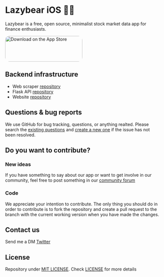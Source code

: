 # Lazybear iOS 🐻🧸
Lazybear is a free, open source, minimalist stock market data app for finance enthusiasts.  

<a href="https://apps.apple.com/us/app/lazybear-insider-trading/id1534612943?itsct=apps_box&amp;itscg=30200" style="display: inline-block; overflow: hidden; border-top-left-radius: 13px; border-top-right-radius: 13px; border-bottom-right-radius: 13px; border-bottom-left-radius: 13px; width: 250px; height: 83px;"><img src="https://tools.applemediaservices.com/api/badges/download-on-the-app-store/black/en-US?size=250x83&amp;releaseDate=1602892800&h=d01b7376dc2cc3eaa69491b1331851c1" alt="Download on the App Store" style="border-top-left-radius: 13px; border-top-right-radius: 13px; border-bottom-right-radius: 13px; border-bottom-left-radius: 13px; width: 250px; height: 83px;"></a>

## Backend infrastructure
- Web scraper [repository](https://github.com/denniscm190/lazybear)   
- Flask API [repository](https://github.com/denniscm190/lazybear-api)   
- Website [repository](https://github.com/denniscm190/lazybear-web)   

## Questions & bug reports
We use GitHub for bug tracking, questions, or anything realted. Please search the [existing questions](https://github.com/denniscm190/lazybear-iOS/issues) and [create a new one](https://github.com/denniscm190/lazybear-iOS/issues) if the issue has not been resolved.

## Do you want to contribute?
### New ideas
If you have something to say about our app or want to get involve in our community, feel free to post something in our [community forum](https://github.com/denniscm190/lazybear-iOS/discussions)

### Code
We appreciate your intention to contribute. The only thing you should do in order to contribute is to fork the repository and create a pull request to the branch with the current working version when you have made the changes. 

## Contact us
Send me a DM [Twitter](https://twitter.com/dennisconcep)

## License
Repository under [MIT LICENSE](https://en.wikipedia.org/wiki/MIT_License). Check [LICENSE](LICENSE) for more details

